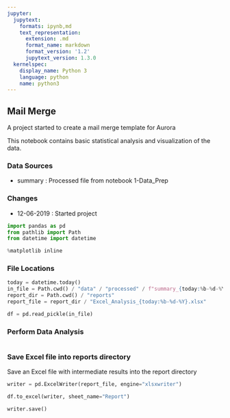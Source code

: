 ```yaml
---
jupyter:
  jupytext:
    formats: ipynb,md
    text_representation:
      extension: .md
      format_name: markdown
      format_version: '1.2'
      jupytext_version: 1.3.0
  kernelspec:
    display_name: Python 3
    language: python
    name: python3
---
```


## Mail Merge

A project started to create a mail merge template for Aurora

This notebook contains basic statistical analysis and visualization of the data.

### Data Sources
- summary : Processed file from notebook 1-Data_Prep

### Changes
- 12-06-2019 : Started project

```python
import pandas as pd
from pathlib import Path
from datetime import datetime
```

```python
%matplotlib inline
```

### File Locations

```python
today = datetime.today()
in_file = Path.cwd() / "data" / "processed" / f"summary_{today:%b-%d-%Y}.pkl"
report_dir = Path.cwd() / "reports"
report_file = report_dir / "Excel_Analysis_{today:%b-%d-%Y}.xlsx"
```

```python
df = pd.read_pickle(in_file)
```

### Perform Data Analysis

```python

```

### Save Excel file into reports directory

Save an Excel file with intermediate results into the report directory

```python
writer = pd.ExcelWriter(report_file, engine="xlsxwriter")
```

```python
df.to_excel(writer, sheet_name="Report")
```

```python
writer.save()
```
